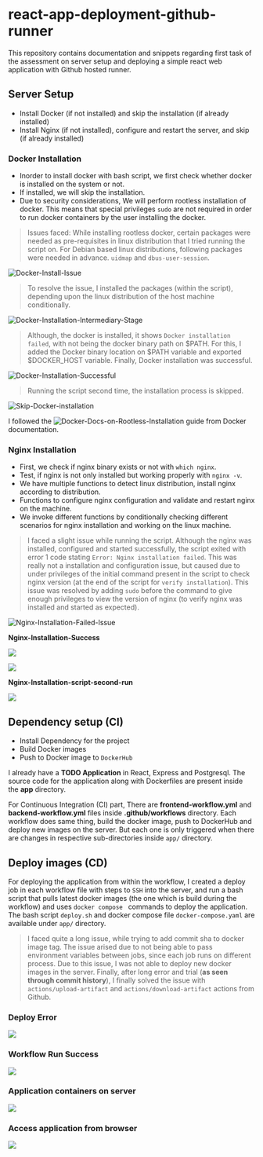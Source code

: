 # react-app-deployment-github-runner
This repository contains documentation and snippets regarding first task of the assessment on server setup and deploying a simple react web application with Github hosted runner.

## Server Setup
- Install Docker (if not installed) and skip the installation (if already installed)
- Install Nginx (if not installed), configure and restart the server, and skip (if already installed)

### Docker Installation
- Inorder to install docker with bash script, we first check whether docker is installed on the system or not.
- If installed, we will skip the installation. 
- Due to security considerations, We will perform rootless installation of docker. This means that special privileges `sudo` are not required in order to run docker containers by the user installing the docker.

> Issues faced: While installing rootless docker, certain packages were needed as pre-requisites in linux distribution that I tried running the script on. For Debian based linux distributions, following packages were needed in advance. `uidmap` and `dbus-user-session`.

![Docker-Install-Issue](images/docker-install-issue.png)

> To resolve the issue, I installed the packages (within the script), depending upon the linux distribution of the host machine conditionally.

![Docker-Installation-Intermediary-Stage](images/docker-install-intermediary-stage.png)

> Although, the docker is installed, it shows `Docker installation failed`,  with not being the docker binary path on $PATH. For this, I added the Docker binary location on $PATH variable and exported $DOCKER_HOST variable. Finally, Docker installation was successful.

![Docker-Installation-Successful](images/docker-install-success.png)

> Running the script second time, the installation process is skipped.

![Skip-Docker-installation](images/skip-docker-installation.png)

I followed the ![Docker-Docs-on-Rootless-Installation](https://docs.docker.com/engine/security/rootless) guide from Docker documentation.



### Nginx Installation
- First, we check if nginx binary exists or not with `which nginx`.
- Test, if nginx is not only installed but working properly with `nginx -v`.
- We have multiple functions to detect linux distribution, install nginx according to distribution.
- Functions to configure nginx configuration and validate and restart nginx on the machine.
- We invoke different functions by conditionally checking different scenarios for nginx installation and working on the linux machine.

> I faced a slight issue while running the script. Although the nginx was installed, configured and started successfully, the script exited with error 1 code stating `Error: Nginx installation failed`.
This was really not a installation and configuration issue, but caused due to under privileges of the initial command present in the script to check nginx version (at the end of the script for `verify installation`). This issue was resolved by adding `sudo` before the command to give enough privileges to view the version of nginx (to verify nginx was installed and started as expected).

![Nginx-Installation-Failed-Issue](images/nginx-initial-issue.png)

**Nginx-Installation-Success**

![](images/nginx-install-success.png)

![](images/nginx-home-page.png)


**Nginx-Installation-script-second-run**

![](images/nginx-already-installed-working.png)

## Dependency setup (CI)
- Install Dependency for the project
- Build Docker images
- Push to Docker image to `DockerHub`

I already have a **TODO Application** in React, Express and Postgresql. The source code for the application along with Dockerfiles are present inside the **app** directory.

For Continuous Integration (CI) part, There are **frontend-workflow.yml** and **backend-workflow.yml** files inside **.github/workflows** directory. Each workflow does same thing, build the docker image, push to DockerHub and deploy new images on the server. But each one is only triggered when there are changes in respective sub-directories inside `app/` directory.

## Deploy images (CD)
For deploying the application from within the workflow, I created a deploy job in each workflow file with steps to `SSH` into the server, and run a bash script that pulls latest docker images (the one which is build during the workflow) and uses `docker compose ` commands to deploy the application. The bash script `deploy.sh` and docker compose file `docker-compose.yaml` are available under `app/` directory.


> I faced quite a long issue, while trying to add commit sha to docker image tag. The issue arised due to not being  able to pass environment variables between jobs, since each job runs on different process. Due to this issue, I was not able to deploy new docker images in the server. Finally, after long error and trial (**as seen through commit history**), I finally solved the issue with `actions/upload-artifact` and `actions/download-artifact` actions from Github.

### Deploy Error

![](images/assess-deploy-error.png)


### Workflow Run Success

![](images/assess-workflow-run-success.png)


### Application containers on server

![](images/assess-docker-compose-up-status.png)


### Access application from browser

![](images/assess-access-react-app-after-deploy.png)